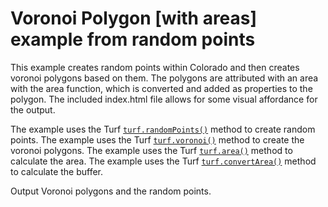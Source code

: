 # Voronoi Polygon [with areas] example from random points

This example creates random points within Colorado and then creates voronoi polygons based on them.  The polygons are attributed with an area with the area function, which is converted and added as properties to the polygon.  The included index.html file allows for some visual affordance for the output.

The example uses the Turf [`turf.randomPoints()`](http://turfjs.org/docs#randomPoints) method to create random points.
The example uses the Turf [`turf.voronoi()`](http://turfjs.org/docs#voronoi) method to create the voronoi polygons.
The example uses the Turf [`turf.area()`](http://turfjs.org/docs#area) method to calculate the area.
The example uses the Turf [`turf.convertArea()`](http://turfjs.org/docs#convertArea) method to calculate the buffer.


Output Voronoi polygons and the random points.
